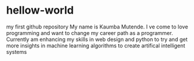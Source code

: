 # hellow-world
my first github repository
My name is Kaumba Mutende. I ve come to love programming and want to change my career path as a programmer. Currently am enhancing my skills in web design and python to try and get more insights in machine learning algorithms to create artifical intelligent systems
